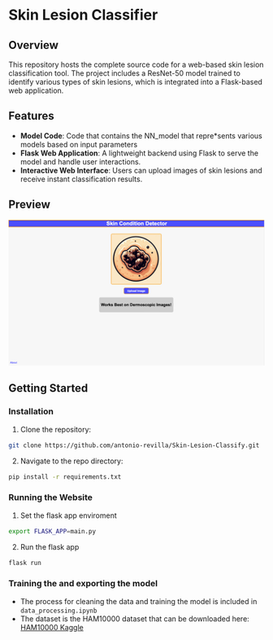 # Skin Lesion Classifier
## Overview

This repository hosts the complete source code for a web-based skin lesion classification tool. The project includes a ResNet-50 model trained to identify various types of skin lesions, which is integrated into a Flask-based web application.

## Features
* **Model Code**: Code that contains the NN_model that repre*sents various models based on input parameters
* **Flask Web Application**: A lightweight backend using Flask to serve the model and handle user interactions.
* **Interactive Web Interface**: Users can upload images of skin lesions and receive instant classification results.

## Preview
![web preview](static/images/webpage_img.png)

## Getting Started
### Installation
1. Clone the repository:

```bash
git clone https://github.com/antonio-revilla/Skin-Lesion-Classify.git
```
2. Navigate to the repo directory:
```bash
pip install -r requirements.txt
```

### Running the Website
1. Set the flask app enviroment
```bash
export FLASK_APP=main.py
```
2. Run the flask app
```bash
flask run
```

### Training the and exporting the model
* The process for cleaning the data and training the model is included in `data_processing.ipynb`
* The dataset is the HAM10000 dataset that can be downloaded here: [HAM10000 Kaggle](https://www.kaggle.com/datasets/kmader/skin-cancer-mnist-ham10000)
